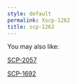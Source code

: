 ```yaml
---
style: default
permalink: Xscp-1262
title: scp-1262
---
```

You may also like:

[SCP-2057](http://scp-wiki.net/scp-2057)

[SCP-1692](http://scp-wiki.net/scp-1692)
